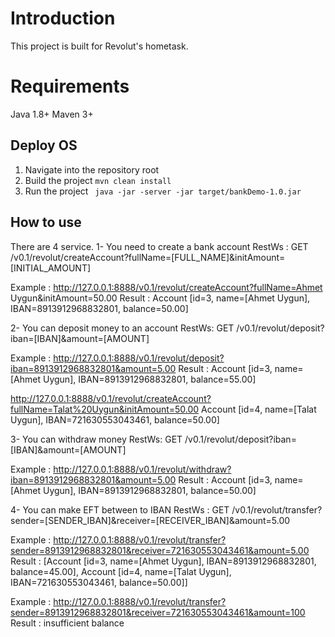 
# Introduction
This project is built for Revolut's hometask.
 
# Requirements
Java 1.8+
Maven 3+


## Deploy OS
1. Navigate into the repository root
2. Build the project ``` mvn clean install ```
3. Run the project ``` java -jar -server -jar target/bankDemo-1.0.jar```


## How to use
There are 4 service.
1- You need to create a bank account
 RestWs : GET /v0.1/revolut/createAccount?fullName=[FULL_NAME]&initAmount=[INITIAL_AMOUNT] 
 
 Example : http://127.0.0.1:8888/v0.1/revolut/createAccount?fullName=Ahmet Uygun&initAmount=50.00
 Result : Account [id=3, name=[Ahmet Uygun], IBAN=8913912968832801, balance=50.00]
 
2- You can deposit money to an account
  RestWs: GET /v0.1/revolut/deposit?iban=[IBAN]&amount=[AMOUNT]
  
  Example : http://127.0.0.1:8888/v0.1/revolut/deposit?iban=8913912968832801&amount=5.00
  Result : Account [id=3, name=[Ahmet Uygun], IBAN=8913912968832801, balance=55.00]
  
  http://127.0.0.1:8888/v0.1/revolut/createAccount?fullName=Talat%20Uygun&initAmount=50.00
  Account [id=4, name=[Talat Uygun], IBAN=721630553043461, balance=50.00]
  
3- You can withdraw money
  RestWs: GET /v0.1/revolut/deposit?iban=[IBAN]&amount=[AMOUNT]
  
  Example : http://127.0.0.1:8888/v0.1/revolut/withdraw?iban=8913912968832801&amount=5.00
  Result : Account [id=3, name=[Ahmet Uygun], IBAN=8913912968832801, balance=50.00]

4- You can make EFT between to IBAN
  RestWs :  GET  /v0.1/revolut/transfer?sender=[SENDER_IBAN]&receiver=[RECEIVER_IBAN]&amount=5.00
  
  Example :  http://127.0.0.1:8888/v0.1/revolut/transfer?sender=8913912968832801&receiver=721630553043461&amount=5.00
  Result :  [Account [id=3, name=[Ahmet Uygun], IBAN=8913912968832801, balance=45.00], Account [id=4, name=[Talat Uygun], IBAN=721630553043461, balance=50.00]]
  
  Example : http://127.0.0.1:8888/v0.1/revolut/transfer?sender=8913912968832801&receiver=721630553043461&amount=100
  Result : insufficient balance
  
  
